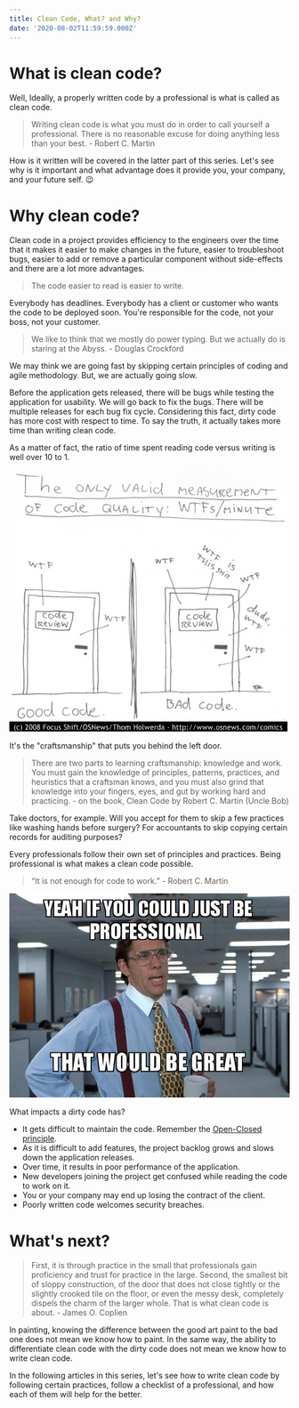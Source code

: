 ```yaml
---
title: Clean Code, What? and Why?
date: '2020-08-02T11:59:59.000Z'
---
```



# What is clean code?
Well, Ideally, a properly written code by a professional is what is called as clean code.

> Writing clean code is what you must do in order to call yourself a professional. There is no reasonable excuse for doing anything less than your best. - Robert C. Martin

How is it written will be covered in the latter part of this series. Let's see why is it important and what advantage does it provide you, your company, and your future self. :wink:

# Why clean code?

Clean code in a project provides efficiency to the engineers over the time that it makes it easier to make changes in the future, easier to troubleshoot bugs, easier to add or remove a particular component without side-effects and there are a lot more advantages.

> The code easier to read is easier to write.

Everybody has deadlines. Everybody has a client or customer who wants the code to be deployed soon. You're responsible for the code, not your boss, not your customer.

> We like to think that we mostly do power typing. But we actually do is staring at the Abyss. - Douglas Crockford

We may think we are going fast by skipping certain principles of coding and agile methodology. But, we are actually going slow.

Before the application gets released, there will be bugs while testing the application for usability. We will go back to fix the bugs. There will be multiple releases for each bug fix cycle.
Considering this fact, dirty code has more cost with respect to time. To say the truth, it actually takes more time than writing clean code.

As a matter of fact, the ratio of time spent reading code versus writing is well over 10 to 1.

![Image for Code review scenario with two doors with minimal to maximum WTFs per minute](../../assets/4-clean-code-what-and-why/WtfPerMinute.jpg)

It's the "craftsmanship" that puts you behind the left door.

> There are two parts to learning craftsmanship: knowledge and work. You must gain the knowledge of principles, patterns, practices, and heuristics that a craftsman knows, and you must also grind that knowledge into your fingers, eyes, and gut by working hard and practicing. - on the book, Clean Code by Robert C. Martin (Uncle Bob)

Take doctors, for example. Will you accept for them to skip a few practices like washing hands before surgery?
For accountants to skip copying certain records for auditing purposes?

Every professionals follow their own set of principles and practices. Being professional is what makes a clean code possible.

> “It is not enough for code to work.” - Robert C. Martin

![Image on a meme about being professional](../../assets/4-clean-code-what-and-why/professional.jpg)

What impacts a dirty code has?

* It gets difficult to maintain the code. Remember the [Open-Closed principle](https://en.wikipedia.org/wiki/Open-closed_principle).
* As it is difficult to add features, the project backlog grows and slows down the application releases.
* Over time, it results in poor performance of the application.
* New developers joining the project get confused while reading the code to work on it.
* You or your company may end up losing the contract of the client.
* Poorly written code welcomes security breaches.

# What's next?

> First, it is through practice in the small that professionals gain proficiency and trust for practice in the large. Second, the smallest bit of sloppy construction, of the door that does not close tightly or the slightly crooked tile on the floor, or even the messy desk, completely dispels the charm of the larger whole. That is what clean code is about. - James O. Coplien

In painting, knowing the difference between the good art paint to the bad one does not mean we know how to paint. In the same way, the ability to differentiate clean code with the dirty code does not mean we know how to write clean code.

In the following articles in this series, let's see how to write clean code by following certain practices, follow a checklist of a professional, and how each of them will help for the better.
